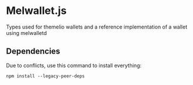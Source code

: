 # Melwallet.js

Types used for themelio wallets and a reference implementation of a wallet using melwalletd



## Dependencies

Due to conflicts, use this command to install everything:

```
npm install --legacy-peer-deps
```
